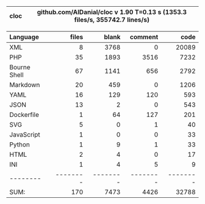 
cloc|github.com/AlDanial/cloc v 1.90  T=0.13 s (1353.3 files/s, 355742.7 lines/s)
--- | ---

Language|files|blank|comment|code
:-------|-------:|-------:|-------:|-------:
XML|8|3768|0|20089
PHP|35|1893|3516|7232
Bourne Shell|67|1141|656|2792
Markdown|20|459|0|1206
YAML|16|129|120|593
JSON|13|2|0|543
Dockerfile|1|64|127|201
SVG|5|0|1|40
JavaScript|1|0|0|33
Python|1|9|1|33
HTML|2|4|0|17
INI|1|4|5|9
--------|--------|--------|--------|--------
SUM:|170|7473|4426|32788
